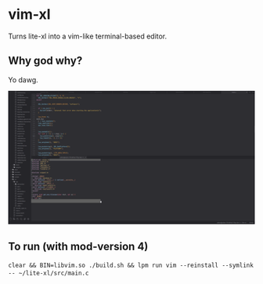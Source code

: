 # vim-xl

Turns lite-xl into a vim-like terminal-based editor.

## Why god why?

Yo dawg.

![image](yodawg.png)

## To run (with mod-version 4)

```
clear && BIN=libvim.so ./build.sh && lpm run vim --reinstall --symlink -- ~/lite-xl/src/main.c
```

